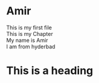 # Amir
This is my first file
<br>
This is my Chapter
<br>
My name is Amir
<br>
I am from hyderbad
<br>
<h1> This is a heading</h1>
